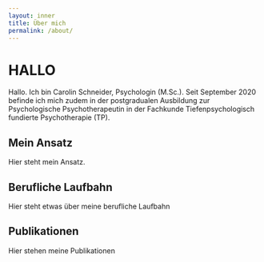 ```yaml
---
layout: inner
title: Über mich
permalink: /about/
---
```


# HALLO
Hallo. Ich bin Carolin Schneider, Psychologin (M.Sc.). Seit September 2020 befinde ich mich zudem in der postgradualen Ausbildung zur Psychologische Psychotherapeutin in der Fachkunde Tiefenpsychologisch fundierte Psychotherapie (TP).

## Mein Ansatz
Hier steht mein Ansatz. 

## Berufliche Laufbahn
Hier steht etwas über meine berufliche Laufbahn

## Publikationen
Hier stehen meine Publikationen

